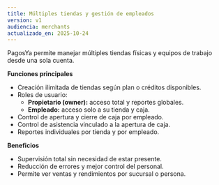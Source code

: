 ```yaml
---
title: Múltiples tiendas y gestión de empleados
version: v1
audiencia: merchants
actualizado_en: 2025-10-24
---
```


PagosYa permite manejar múltiples tiendas físicas y equipos de trabajo desde una sola cuenta.

**Funciones principales**
- Creación ilimitada de tiendas según plan o créditos disponibles.
- Roles de usuario:
  - **Propietario (owner):** acceso total y reportes globales.
  - **Empleado:** acceso solo a su tienda y caja.
- Control de apertura y cierre de caja por empleado.
- Control de asistencia vinculado a la apertura de caja.
- Reportes individuales por tienda y por empleado.

**Beneficios**
- Supervisión total sin necesidad de estar presente.
- Reducción de errores y mejor control del personal.
- Permite ver ventas y rendimientos por sucursal o persona.
